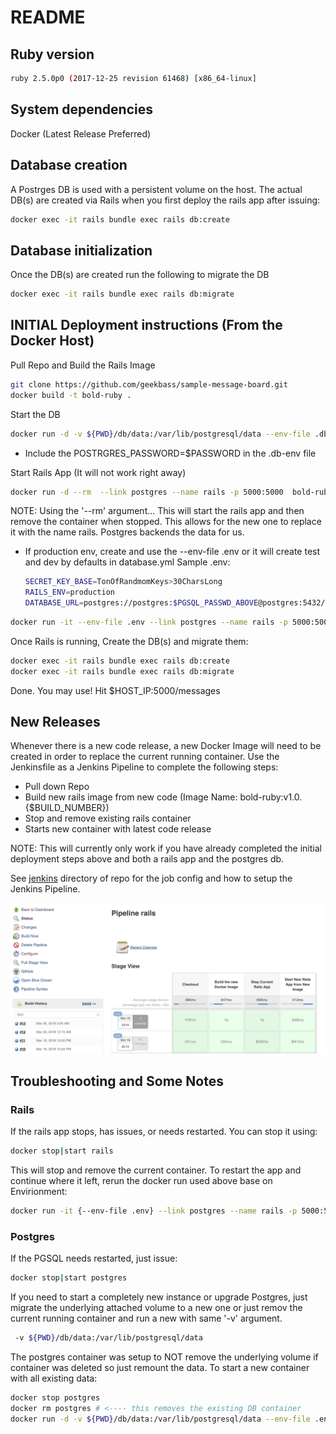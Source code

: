 # README

## Ruby version
```bash 
ruby 2.5.0p0 (2017-12-25 revision 61468) [x86_64-linux]
```

## System dependencies 
Docker (Latest Release Preferred)

## Database creation
A Postrges DB is used with a persistent volume on the host. The actual DB(s) are created via Rails when you first deploy the rails app after issuing:
```bash
docker exec -it rails bundle exec rails db:create
```

## Database initialization
Once the DB(s) are created run the following to migrate the DB
```bash 
docker exec -it rails bundle exec rails db:migrate
```

## INITIAL Deployment instructions (From the Docker Host)
Pull Repo and Build the Rails Image
```bash
git clone https://github.com/geekbass/sample-message-board.git
docker build -t bold-ruby .
```

Start the DB 
```bash 
docker run -d -v ${PWD}/db/data:/var/lib/postgresql/data --env-file .db-env --name postgres -p 5432:5432 postgres
```    
* Include the POSTRGRES_PASSWORD=$PASSWORD in the .db-env file 

Start Rails App (It will not work right away)
```bash
docker run -d --rm  --link postgres --name rails -p 5000:5000  bold-ruby bundle exec rails s -p 5000 -b '0.0.0.0'
```
NOTE: Using the '--rm' argument... This will start the rails app and then remove the container when stopped. This allows for the new one to replace it with the name rails. Postgres backends the data for us.

* If production env, create and use the --env-file .env or it will create test and dev by defaults in database.yml 
    Sample .env:
    ```bash
    SECRET_KEY_BASE=TonOfRandmomKeys>30CharsLong
    RAILS_ENV=production
    DATABASE_URL=postgres://postgres:$PGSQL_PASSWD_ABOVE@postgres:5432/$DESIRED_DB
    ```
```bash
docker run -it --env-file .env --link postgres --name rails -p 5000:5000  bold-ruby bundle exec rails s -p 5000 -b '0.0.0.0'
```

Once Rails is running, Create the DB(s) and migrate them:
```bash
docker exec -it rails bundle exec rails db:create
docker exec -it rails bundle exec rails db:migrate
```

Done. You may use! Hit $HOST_IP:5000/messages

## New Releases
Whenever there is a new code release, a new Docker Image will need to be created in order to replace the current running container. Use the Jenkinsfile as a Jenkins Pipeline to complete the following steps:

* Pull down Repo
* Build new rails image from new code (Image Name: bold-ruby:v1.0.{$BUILD_NUMBER})
* Stop and remove existing rails container 
* Starts new container with latest code release

NOTE: This will currently only work if you have already completed the initial deployment steps above and both a rails app and the postgres db. 

See [jenkins](https://github.com/geekbass/sample-message-board/tree/master/jenkins) directory of repo for the job config and how to setup the Jenkins Pipeline.

![Jenkins Pipeline](https://github.com/geekbass/sample-message-board/blob/master/images/jenkins-pipeline.jpg "Jenkins Pipeline")


## Troubleshooting and Some Notes
### Rails
If the rails app stops, has issues, or needs restarted. You can stop it using:
```bash
docker stop|start rails 
```
This will stop and remove the current container. To restart the app and continue where it left, rerun the docker run used above base on Envirionment:
```bash
docker run -it {--env-file .env} --link postgres --name rails -p 5000:5000  bold-ruby-dburl bundle exec rails s -p 5000 -b '0.0.0.0'
```

### Postgres
If the PGSQL needs restarted, just issue:
```bash
docker stop|start postgres 
```
If you need to start a completely new instance or upgrade Postgres, just migrate the underlying attached volume to a new one or just remov the current running container and run a new with same '-v' argument. 
```bash
 -v ${PWD}/db/data:/var/lib/postgresql/data
```

The postgres container was setup to NOT remove the underlying volume if container was deleted so just remount the data. To start a new container with all existing data:
```bash
docker stop postgres 
docker rm postgres # <---- this removes the existing DB container
docker run -d -v ${PWD}/db/data:/var/lib/postgresql/data --env-file .env --name postgres -p 5432:5432 postgres
```
